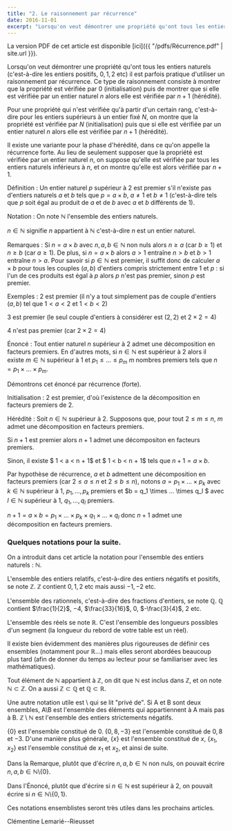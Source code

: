 ```yaml
---
title: "2. Le raisonnement par récurrence"
date: 2016-11-01
excerpt: "Lorsqu'on veut démontrer une propriété qu'ont tous les entiers naturels (c'est-à-dire les entiers positifs, 0, 1, 2 etc) il est parfois pratique d'utiliser un raisonnement par récurrence. Ce type de raisonnement consiste à montrer que la propriété est vérifiée par 0 (initialisation) puis de montrer que si elle est vérifiée par un entier naturel n alors elle est vérifiée par n + 1 (hérédité)..."
---
```


La version PDF de cet article est disponible [ici]({{ "/pdfs/Récurrence.pdf" | site.url }}).

Lorsqu'on veut démontrer une propriété qu'ont tous les entiers naturels (c'est-à-dire les entiers positifs, $0, 1, 2$ etc) il est parfois pratique d'utiliser un raisonnement par récurrence. Ce type de raisonnement consiste à montrer que la propriété est vérifiée par $0$ (initialisation) puis de montrer que si elle est vérifiée par un entier naturel $n$ alors elle est vérifiée par $n + 1$ (hérédité). 

Pour une propriété qui n'est vérifiée qu'à partir d'un certain rang, c'est-à-dire pour les entiers supérieurs à un entier fixé $N$, on montre que la propriété est vérifiée par $N$ (initialisation) puis que si elle est vérifiée par un entier naturel $n$ alors elle est vérifiée par $n + 1$ (hérédité).

Il existe une variante pour la phase d'hérédité, dans ce qu'on appelle la récurrence forte. Au lieu de seulement supposer que la propriété est vérifiée par un entier naturel $n$, on suppose qu'elle est vérifiée par tous les entiers naturels inférieurs à $n$, et on montre qu'elle est alors vérifiée par $n + 1$.

Définition : Un entier naturel $p$ supérieur à $2$ est premier s'il n'existe pas d'entiers naturels $a$ et $b$ tels que $p = a\times b$, $a \neq 1$ et $b \neq 1$ (c'est-à-dire tels que $p$ soit égal au produit de $a$ et de $b$ avec $a$ et $b$ différents de $1$).

Notation : On note $\mathbb{N}$ l'ensemble des entiers naturels.

$n \in \mathbb{N}$ signifie $n$ appartient à $\mathbb{N}$ c'est-à-dire $n$ est un entier naturel.

Remarques : Si $n = a\times b$ avec $n,a,b \in \mathbb{N}$ non nuls alors $n \geq a$ (car $b \geq 1$) et $n \geq b$ (car $a \geq 1$). De plus, si $n = a\times b$ alors $a > 1$ entraîne $n > b$ et $b > 1$ entraîne $n > a$. Pour savoir si $p \in \mathbb{N}$ est premier, il suffit donc de calculer $a\times b$ pour tous les couples $(a,b)$ d'entiers compris strictement entre $1$ et $p$ : si l'un de ces produits est égal à $p$ alors $p$ n'est pas premier, sinon $p$ est premier.

Exemples : $2$ est premier (il n'y a tout simplement pas de couple d'entiers $(a,b)$ tel que $1<a<2$ et $1<b<2$)

$3$ est premier (le seul couple d'entiers à considérer est $(2,2)$ et $2 \times 2 = 4$)

$4$ n'est pas premier (car $2 \times 2 = 4$)

Énoncé : Tout entier naturel $n$ supérieur à $2$ admet une décomposition en facteurs premiers. En d'autres mots, si $n \in \mathbb{N}$ est supérieur à $2$ alors il existe $m \in \mathbb{N}$ supérieur à $1$ et $p_1 \leq ... \leq p_m$ $m$ nombres premiers tels que $n = p_1 \times ... \times p_m$.

Démontrons cet énoncé par récurrence (forte).

Initialisation : $2$ est premier, d'où l'existence de la décomposition en facteurs premiers de $2$.

Hérédité : Soit $n \in \mathbb{N}$ supérieur à $2$. Supposons que, pour tout $2 \leq m \leq n$, $m$ admet une décomposition en facteurs premiers.

Si $n + 1$ est premier alors $n + 1$ admet une décompositon en facteurs premiers.

Sinon, il existe $ 1 < a < n + 1$ et $ 1 < b < n + 1$ tels que $n + 1 = a \times b$.

Par hypothèse de récurrence, $a$ et $b$ admettent une décomposition en facteurs premiers (car $2 \leq a \leq n$ et $2 \leq b \leq n$), notons $a = p_1 \times ... \times p_k$ avec $k \in \mathbb{N}$ supérieur à 1, $p_1, ..., p_k$ premiers et $b = q_1 \times ... \times q_l $ avec $l \in \mathbb{N}$ supérieur à 1, $q_1, ..., q_l$ premiers.

$n + 1 = a \times b = p_1 \times ... \times p_k \times q_1 \times ... \times q_l$ donc $n + 1$ admet une décomposition en facteurs premiers.

### Quelques notations pour la suite. ###

On a introduit dans cet article la notation pour l'ensemble des entiers naturels : $\mathbb{N}$.

L'ensemble des entiers relatifs, c'est-à-dire des entiers négatifs et positifs, se note $\mathbb{Z}$. $\mathbb{Z}$ contient $0, 1, 2$ etc mais aussi $-1, -2$ etc.

L'ensemble des rationnels, c'est-à-dire des fractions d'entiers, se note $\mathbb{Q}$. $\mathbb{Q}$ contient $\frac{1}{2}$, $-4$, $\frac{33}{16}$, $0$, $-\frac{3}{4}$, $2$ etc.

L'ensemble des réels se note $\mathbb{R}$. C'est l'ensemble des longueurs possibles d'un segment (la longueur du rebord de votre table est un réel).

Il existe bien évidemment des manières plus rigoureuses de définir ces ensembles (notamment pour $\mathbb{R}$...) mais elles seront abordées beaucoup plus tard (afin de donner du temps au lecteur pour se familiariser avec les mathématiques).

Tout élément de $\mathbb{N}$ appartient à $\mathbb{Z}$, on dit que $\mathbb{N}$ est inclus dans $\mathbb{Z}$, et on note $\mathbb{N} \subset \mathbb{Z}$. On a aussi $\mathbb{Z} \subset \mathbb{Q}$ et $\mathbb{Q} \subset \mathbb{R}$.

Une autre notation utile est $\setminus$ qui se lit "privé de". Si A et B sont deux ensembles, A$\setminus$B est l'ensemble des éléments qui appartiennent à A mais pas à B. $\mathbb{Z} \setminus \mathbb{N}$ est l'ensemble des entiers strictements négatifs.

{$0$} est l'ensemble constitué de $0$. {$0, 8, -3$} est l'ensemble constitué de $0, 8$ et $-3$. D'une manière plus générale, {$x$} est l'ensemble constitué de $x$, {$x_1, x_2$} est l'ensemble constitué de $x_1$ et $x_2$, et ainsi de suite.

Dans la Remarque, plutôt que d'écrire $n,a,b \in \mathbb{N}$ non nuls, on pouvait écrire $n,a,b \in \mathbb{N}\setminus${$0$}.

Dans l'Énoncé, plutôt que d'écrire si $n \in \mathbb{N}$ est supérieur à $2$, on pouvait écrire si $n \in \mathbb{N}\setminus${$0, 1$}.

Ces notations ensemblistes seront très utiles dans les prochains articles.

Clémentine Lemarié--Rieusset
